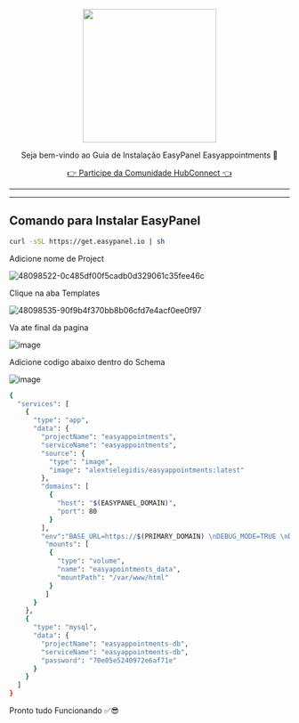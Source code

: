 <p align="center">
<img src="https://cwmkt.com.br/wp-content/uploads/2024/04/logo_github.png" width="240" />
<p align="center">Seja bem-vindo ao Guia de Instalação EasyPanel Easyappointments 🚀</p>
</p>
  
<p align="center"> 
<a href="https://hubconnect.top" target="_blank">👉 Participe da Comunidade HubConnect 👈</a>
</p>

<hr />
<hr />

## Comando para Instalar EasyPanel

```bash
curl -sSL https://get.easypanel.io | sh
```

Adicione nome de Project

![48098522-0c485df00f5cadb0d329061c35fee46c](https://github.com/cwmkt/easypanelevotypebot/assets/91642837/b72c1359-91ca-4bf6-9fb1-32525ba5747b)

Clique na aba Templates

![48098535-90f9b4f370bb8b06cfd7e4acf0ee0f97](https://github.com/cwmkt/easypanelevotypebot/assets/91642837/03c1830c-621c-40b3-94ee-93eb568c8d2e)

Va ate final da pagina

![image](https://github.com/comunidadehubconnect/easypanelwoofedcrm/assets/91642837/828a9e88-45f2-4b6b-98f1-ab4f164d2889)

Adicione codigo abaixo dentro do Schema

![image](https://github.com/comunidadehubconnect/easypanelwoofedcrm/assets/91642837/74b97f33-e5d2-495d-aaba-25bb8b433adf)

```bash
{
  "services": [
    {
      "type": "app",
      "data": {
        "projectName": "easyappointments",
        "serviceName": "easyappointments",
        "source": {
          "type": "image",
          "image": "alextselegidis/easyappointments:latest"
        },
        "domains": [
          {
            "host": "$(EASYPANEL_DOMAIN)",
            "port": 80
          }
        ],
        "env":"BASE_URL=https://$(PRIMARY_DOMAIN) \nDEBUG_MODE=TRUE \nDB_HOST=mysql \nDB_NAME=easyappointments \nDB_USERNAME=root \nDB_PASSWORD=secret",
         "mounts": [
          {
            "type": "volume",
            "name": "easyapointments_data",
            "mountPath": "/var/www/html"
          }
         ]
      }
    },
    {
      "type": "mysql",
      "data": {
        "projectName": "easyappointments-db",
        "serviceName": "easyappointments-db",
        "password": "70e05e5240972e6af71e"
      }
    }
  ]
}
```


Pronto tudo Funcionando ✅😎
